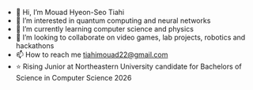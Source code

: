 - 👋 Hi, I’m Mouad Hyeon-Seo Tiahi
- 👀 I’m interested in quantum computing and neural networks
- 🌱 I’m currently learning computer science and physics
- 💞️ I’m looking to collaborate on video games, lab projects, robotics and hackathons
- 📫 How to reach me tiahimouad22@gmail.com 
- ⭐ Rising Junior at Northeastern University candidate for Bachelors of Science in Computer Science 2026
<!---
MuuSeoTia/MuuSeoTia is a ✨ special ✨ repository because its `README.md` (this file) appears on your GitHub profile.
You can click the Preview link to take a look at your changes.
--->
